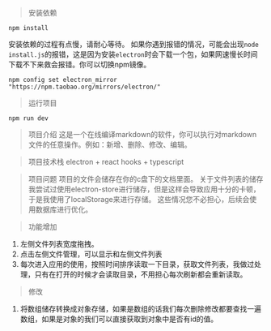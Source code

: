 > 安装依赖
```
npm install
```
安装依赖的过程有点慢，请耐心等待。
如果你遇到报错的情况，可能会出现`node install.js`的报错，这是因为安装`electron`时会下载一个包，如果网速慢长时间下载不下来救会报错。你可以切换npm镜像。
```
npm config set electron_mirror "https://npm.taobao.org/mirrors/electron/"
```

> 运行项目
```
npm run dev
```

> 项目介绍
这是一个在线编译markdown的软件，你可以执行对markdown文件的任意操作。例如：新增、删除、修改、编辑。

> 项目技术栈
electron + react hooks + typescript

> 项目问题
项目的文件会储存在你的c盘下的文档里面。
关于文件列表的储存我尝试过使用electron-store进行储存，但是这样会导致应用十分的卡顿，于是我使用了localStorage来进行存储。
这些情况您不必担心，后续会使用数据库进行优化。

> 功能增加
1. 左侧文件列表宽度拖拽。
2. 点击左侧文件管理，可以显示和左侧文件列表
3. 每次进入应用的使用，按照时间排序读取一下目录，获取文件列表，我做过处理，只有在打开的时候才会读取目录，不用担心每次刷新都会重新读取。

> 修改
1. 将数组储存转换成对象存储，如果是数组的话我们每次删除修改都要查找一遍数组，如果是对象的我们可以直接获取到对象中是否有id的值。